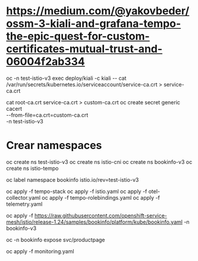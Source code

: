 # https://medium.com/@yakovbeder/ossm-3-kiali-and-grafana-tempo-the-epic-quest-for-custom-certificates-mutual-trust-and-06004f2ab334

oc -n test-istio-v3 exec deploy/kiali -c kiali -- cat /var/run/secrets/kubernetes.io/serviceaccount/service-ca.crt > service-ca.crt

cat root-ca.crt service-ca.crt > custom-ca.crt
oc create secret generic cacert \
  --from-file=ca.crt=custom-ca.crt \
  -n test-istio-v3


# Crear namespaces
oc create ns test-istio-v3
oc create ns istio-cni
oc create ns bookinfo-v3
oc create ns istio-tempo

oc label namespace bookinfo istio.io/rev=test-istio-v3

oc apply -f tempo-stack
oc apply -f istio.yaml
oc apply -f otel-collector.yaml
oc apply -f tempo-rolebindings.yaml
oc apply -f telemetry.yaml

oc apply -f https://raw.githubusercontent.com/openshift-service-mesh/istio/release-1.24/samples/bookinfo/platform/kube/bookinfo.yaml -n bookinfo-v3

oc -n bookinfo expose svc/productpage

oc apply -f monitoring.yaml